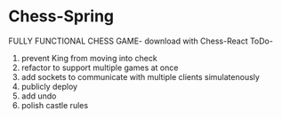 # Chess-Spring

FULLY FUNCTIONAL CHESS GAME- download with Chess-React 
ToDo- 
1. prevent King from moving into check
2. refactor to support multiple games at once
3. add sockets to communicate with multiple clients simulatenously
4. publicly deploy
5. add undo
6. polish castle rules
